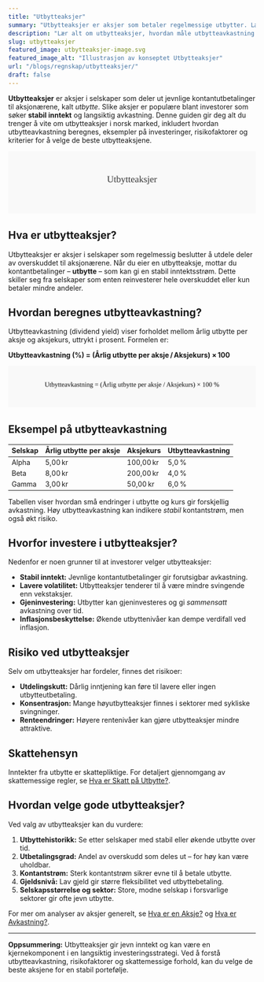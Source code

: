 ```yaml
---
title: "Utbytteaksjer"
summary: "Utbytteaksjer er aksjer som betaler regelmessige utbytter. Lær hvordan utbytteavkastning beregnes, hvilke risikofaktorer du bør vurdere, og hvordan du velger de beste utbytteaksjene."
description: "Lær alt om utbytteaksjer, hvordan måle utbytteavkastning og velge de beste aksjene for stabil avkastning gjennom regelmessige utbytteutbetalinger."
slug: utbytteaksjer
featured_image: utbytteaksjer-image.svg
featured_image_alt: "Illustrasjon av konseptet Utbytteaksjer"
url: "/blogs/regnskap/utbytteaksjer/"
draft: false
---
```


**Utbytteaksjer** er aksjer i selskaper som deler ut jevnlige kontantutbetalinger til aksjonærene, kalt *utbytte*. Slike aksjer er populære blant investorer som søker **stabil inntekt** og langsiktig avkastning. Denne guiden gir deg alt du trenger å vite om utbytteaksjer i norsk marked, inkludert hvordan utbytteavkastning beregnes, eksempler på investeringer, risikofaktorer og kriterier for å velge de beste utbytteaksjene.

![Illustrasjon som viser konseptet Utbytteaksjer](utbytteaksjer-image.svg)

## Hva er utbytteaksjer?
Utbytteaksjer er aksjer i selskaper som regelmessig beslutter å utdele deler av overskuddet til aksjonærene. Når du eier en utbytteaksje, mottar du kontantbetalinger – **utbytte** – som kan gi en stabil inntektsstrøm. Dette skiller seg fra selskaper som enten reinvesterer hele overskuddet eller kun betaler mindre andeler.

## Hvordan beregnes utbytteavkastning?
Utbytteavkastning (dividend yield) viser forholdet mellom årlig utbytte per aksje og aksjekurs, uttrykt i prosent. Formelen er:

**Utbytteavkastning (%) = (Årlig utbytte per aksje / Aksjekurs) × 100**

![Formel for beregning av utbytteavkastning](utbytteavkastning-formel.svg)

## Eksempel på utbytteavkastning
| Selskap | Årlig utbytte per aksje | Aksjekurs | Utbytteavkastning |
|---------|-------------------------|-----------|-------------------|
| Alpha   | 5,00 kr                 | 100,00 kr | 5,0 %             |
| Beta    | 8,00 kr                 | 200,00 kr | 4,0 %             |
| Gamma   | 3,00 kr                 |  50,00 kr | 6,0 %             |

Tabellen viser hvordan små endringer i utbytte og kurs gir forskjellig avkastning. Høy utbytteavkastning kan indikere *stabil* kontantstrøm, men også økt risiko.

## Hvorfor investere i utbytteaksjer?
Nedenfor er noen grunner til at investorer velger utbytteaksjer:

* **Stabil inntekt:** Jevnlige kontantutbetalinger gir forutsigbar avkastning.
* **Lavere volatilitet:** Utbytteaksjer tenderer til å være mindre svingende enn vekstaksjer.
* **Gjeninvestering:** Utbytter kan gjeninvesteres og gi *sammensatt* avkastning over tid.
* **Inflasjonsbeskyttelse:** Økende utbyttenivåer kan dempe verdifall ved inflasjon.

## Risiko ved utbytteaksjer
Selv om utbytteaksjer har fordeler, finnes det risikoer:

* **Utdelingskutt:** Dårlig inntjening kan føre til lavere eller ingen utbytteutbetaling.
* **Konsentrasjon:** Mange høyutbytteaksjer finnes i sektorer med sykliske svingninger.
* **Renteendringer:** Høyere rentenivåer kan gjøre utbytteaksjer mindre attraktive.

## Skattehensyn
Inntekter fra utbytte er skattepliktige. For detaljert gjennomgang av skattemessige regler, se [Hva er Skatt på Utbytte?](/blogs/regnskap/skatt-pa-utbytte "Hva er Skatt på Utbytte? Regnskapsføring og Skattemessige Forhold").

## Hvordan velge gode utbytteaksjer?
Ved valg av utbytteaksjer kan du vurdere:

1. **Utbyttehistorikk:** Se etter selskaper med stabil eller økende utbytte over tid.
2. **Utbetalingsgrad:** Andel av overskudd som deles ut – for høy kan være uholdbar.
3. **Kontantstrøm:** Sterk kontantstrøm sikrer evne til å betale utbytte.
4. **Gjeldsnivå:** Lav gjeld gir større fleksibilitet ved utbyttebetaling.
5. **Selskapsstørrelse og sektor:** Store, modne selskap i forsvarlige sektorer gir ofte jevn utbytte.

For mer om analyser av aksjer generelt, se [Hva er en Aksje?](/blogs/regnskap/hva-er-en-aksje "Hva er en Aksje? En Enkel Forklaring") og [Hva er Avkastning?](/blogs/regnskap/hva-er-avkastning "Hva er Avkastning? Komplett Guide til Investeringer og Avkastning").

---

**Oppsummering:** Utbytteaksjer gir jevn inntekt og kan være en kjernekomponent i en langsiktig investeringsstrategi. Ved å forstå utbytteavkastning, risikofaktorer og skattemessige forhold, kan du velge de beste aksjene for en stabil portefølje.
